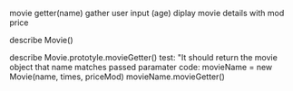 <!-- create movie constructor (times, name, price mod) -->
movie getter(name)
gather user input (age)
diplay movie details with mod price

describe Movie()

<!-- test: "it should display correct movie details in console log"
code: movieName = new Movie(name, times, priceMod)
result: name, times, priceMod -->

<!-- decribe MovieList.prototype.addId()
test: It should assign an id to a movie object
code: movieName = new Movie(name, times, priceMod)
      movieName.addId()
result: name, times, priceMod, 1 -->

describe Movie.prototyle.movieGetter()
test: "It should return the movie object that name matches passed paramater
code: movieName = new Movie(name, times, priceMod)
      movieName.movieGetter()
